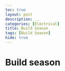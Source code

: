 ```yaml
---
toc: true
layout: post
description: ..
categories: [Electrical]
title: Build Season
tags: [Build Season]
hide: true
---
```


# Build season